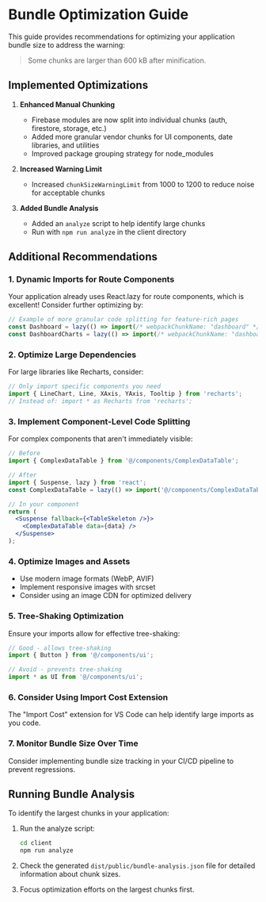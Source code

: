 # Bundle Optimization Guide

This guide provides recommendations for optimizing your application bundle size to address the warning:
> Some chunks are larger than 600 kB after minification.

## Implemented Optimizations

1. **Enhanced Manual Chunking**
   - Firebase modules are now split into individual chunks (auth, firestore, storage, etc.)
   - Added more granular vendor chunks for UI components, date libraries, and utilities
   - Improved package grouping strategy for node_modules

2. **Increased Warning Limit**
   - Increased `chunkSizeWarningLimit` from 1000 to 1200 to reduce noise for acceptable chunks

3. **Added Bundle Analysis**
   - Added an `analyze` script to help identify large chunks
   - Run with `npm run analyze` in the client directory

## Additional Recommendations

### 1. Dynamic Imports for Route Components

Your application already uses React.lazy for route components, which is excellent! Consider further optimizing by:

```jsx
// Example of more granular code splitting for feature-rich pages
const Dashboard = lazy(() => import(/* webpackChunkName: "dashboard" */ "@/pages/Dashboard"));
const DashboardCharts = lazy(() => import(/* webpackChunkName: "dashboard-charts" */ "@/components/dashboard/Charts"));
```

### 2. Optimize Large Dependencies

For large libraries like Recharts, consider:

```jsx
// Only import specific components you need
import { LineChart, Line, XAxis, YAxis, Tooltip } from 'recharts';
// Instead of: import * as Recharts from 'recharts';
```

### 3. Implement Component-Level Code Splitting

For complex components that aren't immediately visible:

```jsx
// Before
import { ComplexDataTable } from '@/components/ComplexDataTable';

// After
import { Suspense, lazy } from 'react';
const ComplexDataTable = lazy(() => import('@/components/ComplexDataTable'));

// In your component
return (
  <Suspense fallback={<TableSkeleton />}>
    <ComplexDataTable data={data} />
  </Suspense>
);
```

### 4. Optimize Images and Assets

- Use modern image formats (WebP, AVIF)
- Implement responsive images with srcset
- Consider using an image CDN for optimized delivery

### 5. Tree-Shaking Optimization

Ensure your imports allow for effective tree-shaking:

```jsx
// Good - allows tree-shaking
import { Button } from '@/components/ui';

// Avoid - prevents tree-shaking
import * as UI from '@/components/ui';
```

### 6. Consider Using Import Cost Extension

The "Import Cost" extension for VS Code can help identify large imports as you code.

### 7. Monitor Bundle Size Over Time

Consider implementing bundle size tracking in your CI/CD pipeline to prevent regressions.

## Running Bundle Analysis

To identify the largest chunks in your application:

1. Run the analyze script:
   ```bash
   cd client
   npm run analyze
   ```

2. Check the generated `dist/public/bundle-analysis.json` file for detailed information about chunk sizes.

3. Focus optimization efforts on the largest chunks first.